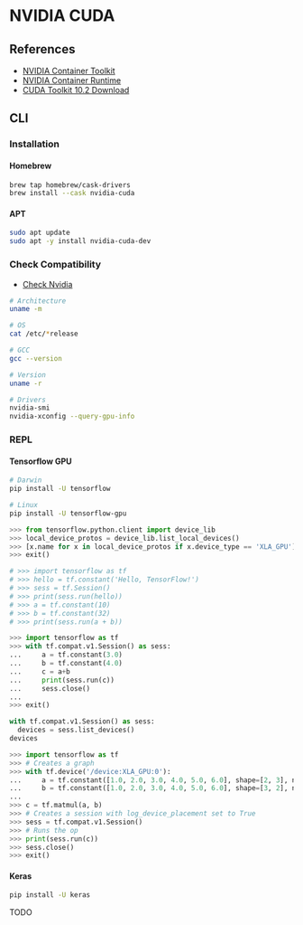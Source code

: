 # NVIDIA CUDA

<!--
https://www.quantstart.com/articles/Installing-Nvidia-CUDA-on-Mac-OSX-for-GPU-Based-Parallel-Computing/

https://github.com/hahadsg/hahadsg.github.io/blob/27bbad4cf6c625998a67a96b3fc0b4e44b7097ba/linux/gpu.md
https://github.com/TheresaLiao/k8s-gpu-setting/blob/cbe20c607109522fd94354a7821c92ad2ccbf07d/README.md
https://github.com/RunAtWorld/pydemo/blob/8015ea0af264080baef2f3c19e8f08447f183176/docs/ml/nvidia_cuda/README.md
https://github.com/xaviablaza/ubiquitous-octo-umbrella/blob/5cb91ab1b3ea7d4be0eb8422f733d86349eac566/centos7-xmr.md

https://github.com/hbulpf/ServerOps/blob/f887cdbb935a4b6f09aeca16e207efc786c2b363/fast_run/ml/nvidia_cuda/README.md
https://github.com/miaortizma/Dockerfiles/blob/9239aecbbc34ce2b961df9596f0222588760f45d/jupyter/cuda/base/Dockerfile
https://github.com/shawfdong/shawfdong.github.io/blob/5d0fa289bbdc6f7988cc5697a6c289ddda40d1a0/_posts/2017-7-28-hydra.md
https://github.com/JinsYin/cloud-native-handbook/blob/485f34f7194944860562028a119e2ad0a94364d2/application/%7Eml%26ai/nvidia.md
https://github.com/blezek/dotfiles/blob/a2ea3a8ba98bf57239e78d06d8a6ab147481ec6d/gpu.md
https://github.com/huaweicloudDocs/ecs/blob/4f4fca4ed911ae1bf02392eef3522161b0c6b68f/cn.zh-cn/%E7%94%A8%E6%88%B7%E6%8C%87%E5%8D%97/(%E6%8E%A8%E8%8D%90%E4%BD%BF%E7%94%A8)%E5%AE%89%E8%A3%85NVIDIA-GPU%E9%A9%B1%E5%8A%A8%E5%92%8CCUDA%E5%B7%A5%E5%85%B7%E5%8C%85.md

-->

## References

- [NVIDIA Container Toolkit](https://github.com/NVIDIA/nvidia-docker)
- [NVIDIA Container Runtime](https://developer.nvidia.com/nvidia-container-runtime)
- [CUDA Toolkit 10.2 Download](https://developer.nvidia.com/cuda-downloads)

## CLI

### Installation

#### Homebrew

```sh
brew tap homebrew/cask-drivers
brew install --cask nvidia-cuda
```

#### APT

```sh
sudo apt update
sudo apt -y install nvidia-cuda-dev
```

<!-- #### YUM

```sh
# yum check-update

# Repo: EPEL
# sudo yum -y install cuda
``` -->

### Check Compatibility

- [Check Nvidia](/pciutils.md#usage)

```sh
# Architecture
uname -m

# OS
cat /etc/*release

# GCC
gcc --version

# Version
uname -r

# Drivers
nvidia-smi
nvidia-xconfig --query-gpu-info
```

### REPL

#### Tensorflow GPU

```sh
# Darwin
pip install -U tensorflow

# Linux
pip install -U tensorflow-gpu
```

<!--
```py
>>> from joblib import Memory
>>> cachedir = '.cache'
>>> mem = Memory(cachedir)
>>> import numpy as np
>>> a = np.vander(np.arange(3)).astype(np.float)
>>> square = mem.cache(np.square)
>>> b = square(a)
________________________________________________________________________________
[Memory] Calling square...
square(array([[0., 0., 1.],
       [1., 1., 1.],
       [4., 2., 1.]]))
___________________________________________________________square - 0.0s, 0.0min
>>> c = square(a)
>>> # The above call did not trigger an evaluation
>>> exit()
```
-->

```py
>>> from tensorflow.python.client import device_lib
>>> local_device_protos = device_lib.list_local_devices()
>>> [x.name for x in local_device_protos if x.device_type == 'XLA_GPU']
>>> exit()
```

```py
# >>> import tensorflow as tf
# >>> hello = tf.constant('Hello, TensorFlow!')
# >>> sess = tf.Session()
# >>> print(sess.run(hello))
# >>> a = tf.constant(10)
# >>> b = tf.constant(32)
# >>> print(sess.run(a + b))
```

```py
>>> import tensorflow as tf
>>> with tf.compat.v1.Session() as sess:
...     a = tf.constant(3.0)
...     b = tf.constant(4.0)
...     c = a+b
...     print(sess.run(c))
...     sess.close()
...
>>> exit()
```

```py
with tf.compat.v1.Session() as sess:
  devices = sess.list_devices()
devices
```

```py
>>> import tensorflow as tf
>>> # Creates a graph
>>> with tf.device('/device:XLA_GPU:0'):
...     a = tf.constant([1.0, 2.0, 3.0, 4.0, 5.0, 6.0], shape=[2, 3], name='a')
...     b = tf.constant([1.0, 2.0, 3.0, 4.0, 5.0, 6.0], shape=[3, 2], name='b')
...
>>> c = tf.matmul(a, b)
>>> # Creates a session with log_device_placement set to True
>>> sess = tf.compat.v1.Session()
>>> # Runs the op
>>> print(sess.run(c))
>>> sess.close()
>>> exit()
```

#### Keras

```sh
pip install -U keras
```

TODO
